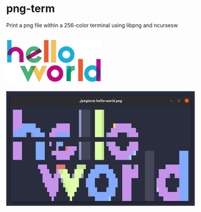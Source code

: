 # png-term
Print a png file within a 256-color terminal using libpng and ncursesw

![](hello-world.png) 
---
![](term-hello-world.png)
